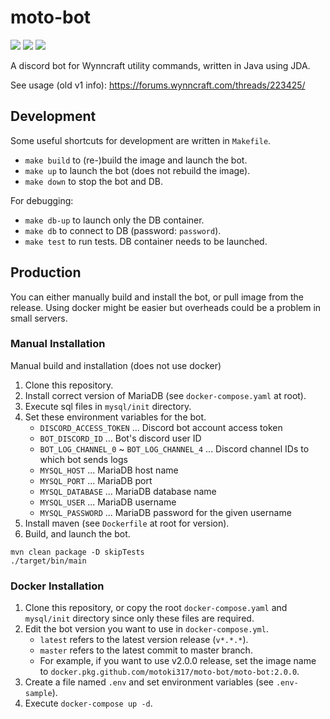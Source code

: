 # moto-bot

[![](https://github.com/motoki317/moto-bot/workflows/Build%20and%20Test/badge.svg)](https://github.com/motoki317/moto-bot/actions?query=workflow%3A%22Build+and+Test%22)
[![](https://github.com/motoki317/moto-bot/workflows/Release%20master/badge.svg)](https://github.com/motoki317/moto-bot/actions?query=workflow%3A%22Release+master%22)
[![](https://github.com/motoki317/moto-bot/workflows/Release%20version/badge.svg)](https://github.com/motoki317/moto-bot/actions?query=workflow%3A%22Release+version%22)

A discord bot for Wynncraft utility commands, written in Java using JDA.

See usage (old v1 info):
https://forums.wynncraft.com/threads/223425/

## Development

Some useful shortcuts for development are written in `Makefile`.

- `make build` to (re-)build the image and launch the bot.
- `make up` to launch the bot (does not rebuild the image).
- `make down` to stop the bot and DB.

For debugging:
- `make db-up` to launch only the DB container.
- `make db` to connect to DB (password: `password`).
- `make test` to run tests. DB container needs to be launched.

## Production

You can either manually build and install the bot, or pull image from the release.
Using docker might be easier but overheads could be a problem in small servers.

### Manual Installation

Manual build and installation (does not use docker)

1. Clone this repository.
2. Install correct version of MariaDB (see `docker-compose.yaml` at root).
3. Execute sql files in `mysql/init` directory.
4. Set these environment variables for the bot.
    - `DISCORD_ACCESS_TOKEN` ... Discord bot account access token
    - `BOT_DISCORD_ID` ... Bot's discord user ID
    - `BOT_LOG_CHANNEL_0` ~ `BOT_LOG_CHANNEL_4` ... Discord channel IDs to which bot sends logs
    - `MYSQL_HOST` ... MariaDB host name
    - `MYSQL_PORT` ... MariaDB port
    - `MYSQL_DATABASE` ... MariaDB database name
    - `MYSQL_USER` ... MariaDB username
    - `MYSQL_PASSWORD` ... MariaDB password for the given username
5. Install maven (see `Dockerfile` at root for version).
6. Build, and launch the bot.
```shell script
mvn clean package -D skipTests
./target/bin/main
```

### Docker Installation

1. Clone this repository, or copy the root `docker-compose.yaml` and `mysql/init` directory since only these files are required.
2. Edit the bot version you want to use in `docker-compose.yml`.
    - `latest` refers to the latest version release (`v*.*.*`).
    - `master` refers to the latest commit to master branch.
    - For example, if you want to use v2.0.0 release, set the image name to `docker.pkg.github.com/motoki317/moto-bot/moto-bot:2.0.0`.
3. Create a file named `.env` and set environment variables (see `.env-sample`).
4. Execute `docker-compose up -d`.
